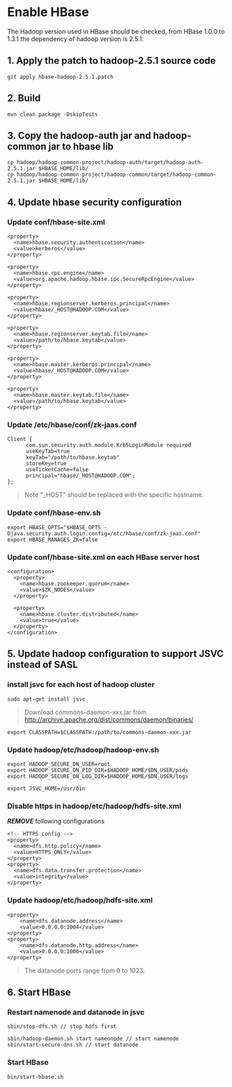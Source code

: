 Enable HBase
===============

The Hadoop version used in HBase should be checked, from HBase 1.0.0 to 1.3.1 the dependency of hadoop version is 2.5.1.

## 1. Apply the patch to hadoop-2.5.1 source code
```
git apply hbase-hadoop-2.5.1.patch
```

## 2. Build
```
mvn clean package -DskipTests
```

## 3. Copy the hadoop-auth jar and hadoop-common jar to hbase lib
```
cp hadoop/hadoop-common-project/hadoop-auth/target/hadoop-auth-2.5.1.jar $HBASE_HOME/lib/
cp hadoop/hadoop-common-project/hadoop-common/target/hadoop-common-2.5.1.jar $HBASE_HOME/lib/
```

## 4. Update hbase security configuration

### Update conf/hbase-site.xml
```
<property>
  <name>hbase.security.authentication</name>
  <value>kerberos</value> 
</property>

<property>
  <name>hbase.rpc.engine</name>
  <value>org.apache.hadoop.hbase.ipc.SecureRpcEngine</value>
</property>

<property> 
  <name>hbase.regionserver.kerberos.principal</name> 
  <value>hbase/_HOST@HADOOP.COM</value> 
</property> 

<property> 
  <name>hbase.regionserver.keytab.file</name> 
  <value>/path/to/hbase.keytab</value> 
</property>

<property> 
  <name>hbase.master.kerberos.principal</name> 
  <value>hbase/_HOST@HADOOP.COM</value> 
</property> 

<property> 
  <name>hbase.master.keytab.file</name> 
  <value>/path/to/hbase.keytab</value> 
</property>
```

### Update /etc/hbase/conf/zk-jaas.conf
```
Client {
      com.sun.security.auth.module.Krb5LoginModule required
      useKeyTab=true
      keyTab="/path/to/hbase.keytab"
      storeKey=true
      useTicketCache=false
      principal="hbase/_HOST@HADOOP.COM";
};
```

> Note "_HOST" should be replaced with the specific hostname.

### Update conf/hbase-env.sh
```
export HBASE_OPTS="$HBASE_OPTS -Djava.security.auth.login.config=/etc/hbase/conf/zk-jaas.conf"
export HBASE_MANAGES_ZK=false
```

### Update conf/hbase-site.xml on each HBase server host
```
<configuration>
  <property>
    <name>hbase.zookeeper.quorum</name>
    <value>$ZK_NODES</value>
  </property>
   
  <property>
    <name>hbase.cluster.distributed</name>
    <value>true</value>
  </property>
</configuration>
```

## 5. Update hadoop configuration to support JSVC instead of SASL

### install jsvc for each host of hadoop cluster
```
sudo apt-get install jsvc
```

> Download commons-daemon-xxx.jar from  http://archive.apache.org/dist/commons/daemon/binaries/

```
export CLASSPATH=$CLASSPATH:/path/to/commons-daemon-xxx.jar
```

### Update hadoop/etc/hadoop/hadoop-env.sh
```
export HADOOP_SECURE_DN_USER=root
export HADOOP_SECURE_DN_PID_DIR=$HADOOP_HOME/$DN_USER/pids
export HADOOP_SECURE_DN_LOG_DIR=$HADOOP_HOME/$DN_USER/logs

export JSVC_HOME=/usr/bin
```

### Disable https in hadoop/etc/hadoop/hdfs-site.xml

***REMOVE*** following configurations
```
<!-- HTTPS config -->
<property>
  <name>dfs.http.policy</name>
  <value>HTTPS_ONLY</value>
</property>
<property>
  <name>dfs.data.transfer.protection</name>
  <value>integrity</value>
</property>
```

### Update hadoop/etc/hadoop/hdfs-site.xml
```
<property>
    <name>dfs.datanode.address</name>
    <value>0.0.0.0:1004</value> 
</property>
<property>
    <name>dfs.datanode.http.address</name>
    <value>0.0.0.0:1006</value>
</property>
```

> The datanode ports range from 0 to 1023.

## 6. Start HBase

### Restart namenode and datanode in jsvc
```
sbin/stop-dfs.sh // stop hdfs first

sbin/hadoop-daemon.sh start nameonode // start namenode
sbin/start-secure-dns.sh // start datanode
```

### Start HBase
```
bin/start-hbase.sh
```
